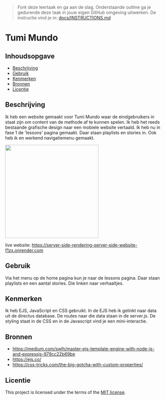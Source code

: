 > _Fork_ deze leertaak en ga aan de slag. Onderstaande outline ga je gedurende deze taak in jouw eigen GitHub omgeving uitwerken. De instructie vind je in: [docs/INSTRUCTIONS.md](docs/INSTRUCTIONS.md)

# Tumi Mundo

## Inhoudsopgave

  * [Beschrijving](#beschrijving)
  * [Gebruik](#gebruik)
  * [Kenmerken](#kenmerken)
  * [Bronnen](#bronnen)
  * [Licentie](#licentie)

## Beschrijving
Ik heb een website gemaakt voor Tumi Mundo waar de eindgebruikers in staat zijn om content van de methode af te kunnen spelen. Ik heb het reeds bestaande grafische design naar een mobiele website vertaald. Ik heb nu in fase 1 de 'lessons' pagina gemaakt. Daar staan playlists en stories in. Ook heb ik en werkend navigatiemenu gemaakt. 



<img src="https://github.com/Hadil24A/server-side-rendering-server-side-website/assets/144008714/a5118140-5b2c-4316-9fdd-14dfa9658448" width="300px">

live website: https://server-side-rendering-server-side-website-f1zx.onrender.com
## Gebruik
Via het menu op de home pagina kun je naar de lessons pagina. Daar staan playlists en een aantal stories. Die linken naar verhaaltjes.

## Kenmerken
Ik heb EJS, JavaScript en CSS gebruikt. In de EJS heb ik gelinkt naar data uit de directus database. De routes naar die data staan in de server.js. De styling staat in de CSS en in de Javascript vind je een mini-interactie.

## Bronnen
* https://medium.com/swlh/master-ejs-template-engine-with-node-js-and-expressjs-979cc22b69be
* https://ejs.co/
* https://css-tricks.com/the-big-gotcha-with-custom-properties/
  
## Licentie

This project is licensed under the terms of the [MIT license](./LICENSE).
